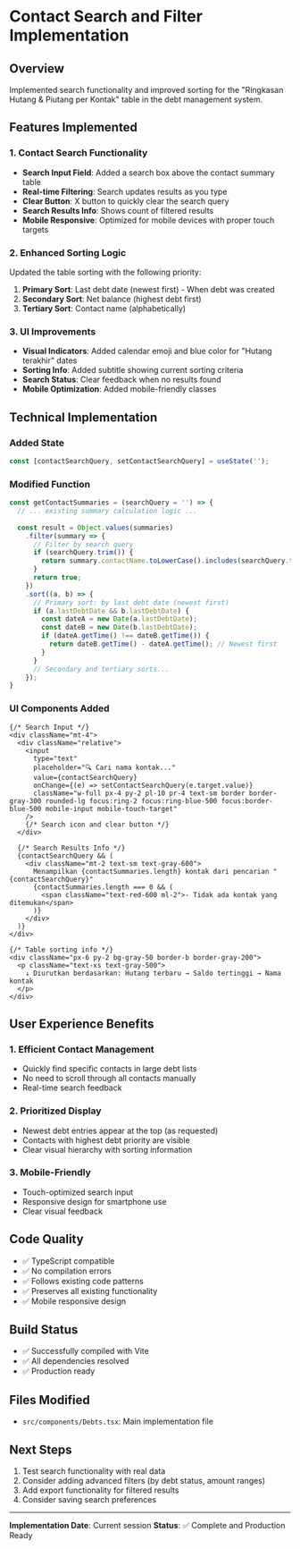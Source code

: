# Contact Search and Filter Implementation

## Overview
Implemented search functionality and improved sorting for the "Ringkasan Hutang & Piutang per Kontak" table in the debt management system.

## Features Implemented

### 1. Contact Search Functionality
- **Search Input Field**: Added a search box above the contact summary table
- **Real-time Filtering**: Search updates results as you type
- **Clear Button**: X button to quickly clear the search query
- **Search Results Info**: Shows count of filtered results
- **Mobile Responsive**: Optimized for mobile devices with proper touch targets

### 2. Enhanced Sorting Logic
Updated the table sorting with the following priority:
1. **Primary Sort**: Last debt date (newest first) - When debt was created
2. **Secondary Sort**: Net balance (highest debt first)  
3. **Tertiary Sort**: Contact name (alphabetically)

### 3. UI Improvements
- **Visual Indicators**: Added calendar emoji and blue color for "Hutang terakhir" dates
- **Sorting Info**: Added subtitle showing current sorting criteria
- **Search Status**: Clear feedback when no results found
- **Mobile Optimization**: Added mobile-friendly classes

## Technical Implementation

### Added State
```typescript
const [contactSearchQuery, setContactSearchQuery] = useState('');
```

### Modified Function
```typescript
const getContactSummaries = (searchQuery = '') => {
  // ... existing summary calculation logic ...
  
  const result = Object.values(summaries)
    .filter(summary => {
      // Filter by search query
      if (searchQuery.trim()) {
        return summary.contactName.toLowerCase().includes(searchQuery.toLowerCase());
      }
      return true;
    })
    .sort((a, b) => {
      // Primary sort: by last debt date (newest first)
      if (a.lastDebtDate && b.lastDebtDate) {
        const dateA = new Date(a.lastDebtDate);
        const dateB = new Date(b.lastDebtDate);
        if (dateA.getTime() !== dateB.getTime()) {
          return dateB.getTime() - dateA.getTime(); // Newest first
        }
      }
      // Secondary and tertiary sorts...
    });
}
```

### UI Components Added
```tsx
{/* Search Input */}
<div className="mt-4">
  <div className="relative">
    <input
      type="text"
      placeholder="🔍 Cari nama kontak..."
      value={contactSearchQuery}
      onChange={(e) => setContactSearchQuery(e.target.value)}
      className="w-full px-4 py-2 pl-10 pr-4 text-sm border border-gray-300 rounded-lg focus:ring-2 focus:ring-blue-500 focus:border-blue-500 mobile-input mobile-touch-target"
    />
    {/* Search icon and clear button */}
  </div>
  
  {/* Search Results Info */}
  {contactSearchQuery && (
    <div className="mt-2 text-sm text-gray-600">
      Menampilkan {contactSummaries.length} kontak dari pencarian "{contactSearchQuery}"
      {contactSummaries.length === 0 && (
        <span className="text-red-600 ml-2">- Tidak ada kontak yang ditemukan</span>
      )}
    </div>
  )}
</div>

{/* Table sorting info */}
<div className="px-6 py-2 bg-gray-50 border-b border-gray-200">
  <p className="text-xs text-gray-500">
    ↓ Diurutkan berdasarkan: Hutang terbaru → Saldo tertinggi → Nama kontak
  </p>
</div>
```

## User Experience Benefits

### 1. Efficient Contact Management
- Quickly find specific contacts in large debt lists
- No need to scroll through all contacts manually
- Real-time search feedback

### 2. Prioritized Display
- Newest debt entries appear at the top (as requested)
- Contacts with highest debt priority are visible
- Clear visual hierarchy with sorting information

### 3. Mobile-Friendly
- Touch-optimized search input
- Responsive design for smartphone use
- Clear visual feedback

## Code Quality
- ✅ TypeScript compatible
- ✅ No compilation errors
- ✅ Follows existing code patterns
- ✅ Preserves all existing functionality
- ✅ Mobile responsive design

## Build Status
- ✅ Successfully compiled with Vite
- ✅ All dependencies resolved
- ✅ Production ready

## Files Modified
- `src/components/Debts.tsx`: Main implementation file

## Next Steps
1. Test search functionality with real data
2. Consider adding advanced filters (by debt status, amount ranges)
3. Add export functionality for filtered results
4. Consider saving search preferences

---
**Implementation Date**: Current session
**Status**: ✅ Complete and Production Ready
